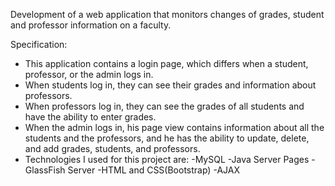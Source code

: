 Development of a web application that monitors changes of grades, student and professor
information on a faculty.

Specification:
 - This application contains a login page, which differs when a student, professor, or the
admin logs in.
 - When students log in, they can see their grades and information about professors.
 - When professors log in, they can see the grades of all students and have the ability to
enter grades.
 - When the admin logs in, his page view contains information about all the students
and the professors, and he has the ability to update, delete, and add grades, students,
and professors.
 - Technologies I used for this project are:
-MySQL 
-Java Server Pages
-GlassFish Server
-HTML and CSS(Bootstrap)
-AJAX


